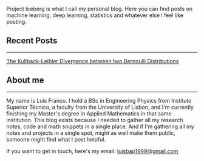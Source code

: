 Project Iceberg is what I call my personal blog. Here you can find posts on machine learning, deep learning, statistics and whatever else I feel like posting.


## Recent Posts
---

[The Kullback-Leibler Divergence between two Bernoulli Distributions](./posts/kl_divergence_bernoulli.html)


## About me
---
My name is Luís Franco. I hold a BSc in Engineering Physics from Instituto Superior Técnico, a faculty from the University of Lisbon, and I'm currently finishing my Master's degree in Applied Mathematics in that same institution. This blog exists because I needed to gather all my research notes, code and math snippets in a single place. And if I'm gathering all my notes and projects in a single spot, might as well make them public, someone might find what I post helpful.

If you want to get in touch, here's my email: luisbap1999@gmail.com